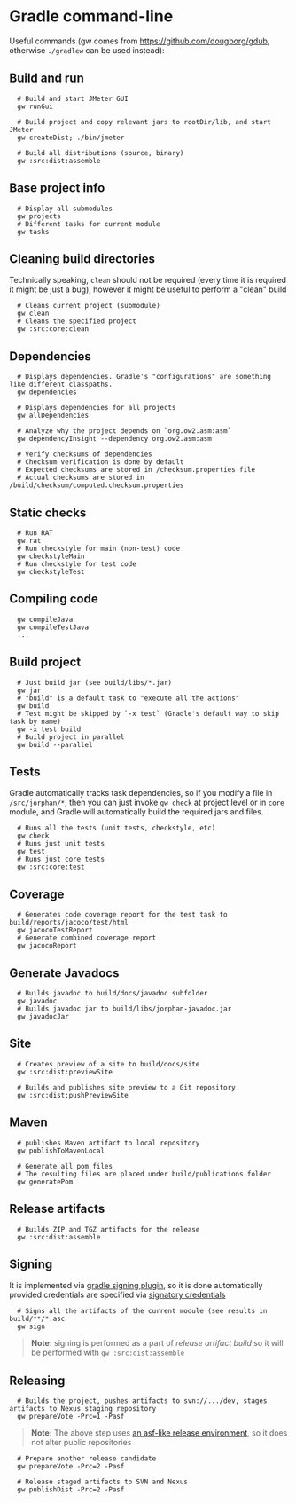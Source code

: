 # Gradle command-line

Useful commands (gw comes from https://github.com/dougborg/gdub, otherwise `./gradlew` can be used instead):

## Build and run

      # Build and start JMeter GUI
      gw runGui

      # Build project and copy relevant jars to rootDir/lib, and start JMeter
      gw createDist; ./bin/jmeter

      # Build all distributions (source, binary)
      gw :src:dist:assemble

## Base project info

      # Display all submodules
      gw projects
      # Different tasks for current module
      gw tasks

## Cleaning build directories

Technically speaking, `clean` should not be required (every time it is required it might be just a bug), however it might be useful to perform a "clean" build 

      # Cleans current project (submodule)
      gw clean
      # Cleans the specified project
      gw :src:core:clean

## Dependencies

      # Displays dependencies. Gradle's "configurations" are something like different classpaths.
      gw dependencies

      # Displays dependencies for all projects
      gw allDependencies

      # Analyze why the project depends on `org.ow2.asm:asm`
      gw dependencyInsight --dependency org.ow2.asm:asm

      # Verify checksums of dependencies
      # Checksum verification is done by default
      # Expected checksums are stored in /checksum.properties file
      # Actual checksums are stored in /build/checksum/computed.checksum.properties

## Static checks

      # Run RAT
      gw rat
      # Run checkstyle for main (non-test) code
      gw checkstyleMain
      # Run checkstyle for test code
      gw checkstyleTest

## Compiling code

      gw compileJava
      gw compileTestJava
      ...

## Build project

      # Just build jar (see build/libs/*.jar)
      gw jar
      # "build" is a default task to "execute all the actions"
      gw build
      # Test might be skipped by `-x test` (Gradle's default way to skip task by name)
      gw -x test build
      # Build project in parallel
      gw build --parallel

## Tests

Gradle automatically tracks task dependencies, so if you modify a file in `/src/jorphan/*`, then you can just invoke `gw check` at project level or in `core` module, and Gradle will automatically build the required jars and files.

      # Runs all the tests (unit tests, checkstyle, etc)
      gw check
      # Runs just unit tests
      gw test
      # Runs just core tests
      gw :src:core:test

## Coverage

      # Generates code coverage report for the test task to build/reports/jacoco/test/html
      gw jacocoTestReport
      # Generate combined coverage report
      gw jacocoReport

## Generate Javadocs

      # Builds javadoc to build/docs/javadoc subfolder
      gw javadoc
      # Builds javadoc jar to build/libs/jorphan-javadoc.jar
      gw javadocJar

## Site

      # Creates preview of a site to build/docs/site
      gw :src:dist:previewSite

      # Builds and publishes site preview to a Git repository
      gw :src:dist:pushPreviewSite

## Maven

      # publishes Maven artifact to local repository
      gw publishToMavenLocal

      # Generate all pom files
      # The resulting files are placed under build/publications folder
      gw generatePom

## Release artifacts

      # Builds ZIP and TGZ artifacts for the release
      gw :src:dist:assemble

## Signing

It is implemented via [gradle signing plugin](https://docs.gradle.org/5.2.1/userguide/signing_plugin.html), so it is done automatically provided credentials are specified via [signatory credentials](https://docs.gradle.org/5.2.1/userguide/signing_plugin.html#sec:signatory_credentials)

      # Signs all the artifacts of the current module (see results in build/**/*.asc
      gw sign
> **Note:** signing is performed as a part of *release artifact build* so it will be performed with `gw :src:dist:assemble`

## Releasing

      # Builds the project, pushes artifacts to svn://.../dev, stages artifacts to Nexus staging repository
      gw prepareVote -Prc=1 -Pasf

> **Note:** The above step uses [an asf-like release environment](https://github.com/vlsi/asflike-release-environment), so it does not alter public repositories

      # Prepare another release candidate
      gw prepareVote -Prc=2 -Pasf

      # Release staged artifacts to SVN and Nexus
      gw publishDist -Prc=2 -Pasf
